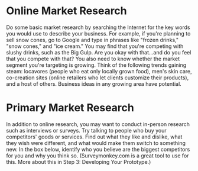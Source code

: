 # Online Market Research

Do some basic market research by searching the Internet for the key words you would use to describe your business.
For example, if you're planning to sell snow cones, go to Google and type in phrases like "frozen drinks," "snow cones," and "ice cream." You may find that you're competing with slushy drinks, such as the Big Gulp. Are you okay with that...and do you feel that you compete with that? You also need to know whether the market segment you're targeting is growing. Think of the following trends gaining steam: locavores (people who eat only locally grown food), men's skin care, co-creation sites (online retailers who let clients customize their products), and a host of others. Business ideas in any growing area have potential.

# Primary Market Research

In addition to online research, you may want to conduct in-person research such as interviews or surveys. Try talking to people who buy your competitors' goods or services. Find out what they like and dislike, what they wish were different, and what would make them switch to something new. In the box below, identify who you believe are the biggest competitors for you and why you think so. (Surveymonkey.com is a great tool to use for this. More about this in Step 3: Developing Your Prototype.) 

